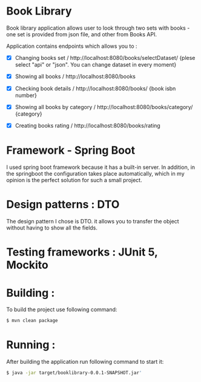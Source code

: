 # Book Library

Book library application allows user to look through two sets with books - one set is provided 
from json file, and other from Books API. 

Application contains endpoints which allows you to :

- [x] Changing books set / http://localhost:8080/books/selectDataset/  {plese select "api" or "json". You can change dataset in every moment}

- [x] Showing all books /  http://localhost:8080/books

- [x] Checking book details /  http://localhost:8080/books/  {book isbn number}

- [x] Showing all books by category /  http://localhost:8080/books/category/  {category}

- [x] Creating books rating / http://localhost:8080/books/rating

# Framework - Spring Boot
 I used spring boot framework because it has a built-in server. 
 In addition, in the springboot the configuration takes place 
 automatically, which in my opinion is the perfect solution for such a small project.


# Design patterns : DTO 
 The design pattern I chose is DTO. it allows you to transfer the object without having to show all the fields.


# Testing frameworks : JUnit 5, Mockito



# Building :
 To build the project use following command:
 ```sh
$ mvn clean package
```

# Running :
 After building the application run following command to start it: 
 ```sh
$ java -jar target/booklibrary-0.0.1-SNAPSHOT.jar'
```

